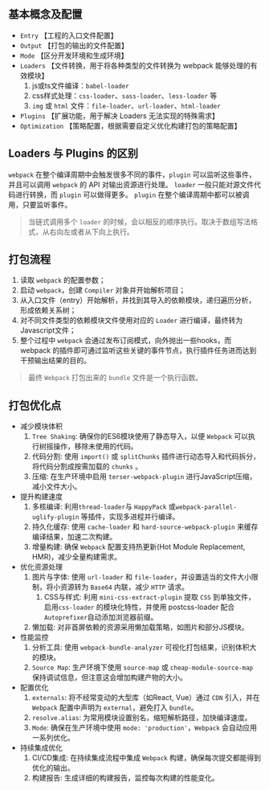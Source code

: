 ## 基本概念及配置
- `Entry` 【工程的入口文件配置】
- `Output` 【打包的输出的文件配置】
- `Mode` 【区分开发环境和生成环境】
- `Loaders` 【文件转换，用于将各种类型的文件转换为 webpack 能够处理的有效模块】
    1. js或ts文件编译：`babel-loader`
    2. css样式处理：`css-loader`、`sass-loader`、`less-loader` 等
    3. `img` 或 `html` 文件：`file-loader`、`url-loader`、`html-loader`
- `Plugins` 【扩展功能，用于解决 Loaders 无法实现的特殊需求】
- `Optimization` 【策略配置，根据需要自定义优化构建打包的策略配置】

## Loaders 与 Plugins 的区别
`webpack` 在整个编译周期中会触发很多不同的事件，`plugin` 可以监听这些事件，并且可以调用 `webpack` 的 API 对输出资源进行处理。
`loader` 一般只能对源文件代码进行转换，而 `plugin` 可以做得更多。
`plugin` 在整个编译周期中都可以被调用，只要监听事件。
> 当链式调用多个 `loader` 的时候，会以相反的顺序执行。取决于数组写法格式，从右向左或者从下向上执行。

## 打包流程
1. 读取 `webpack` 的配置参数；
2. 启动 `webpack`，创建 `Compiler` 对象并开始解析项目；
3. 从入口文件（entry）开始解析，并找到其导入的依赖模块，递归遍历分析，形成依赖关系树；
4. 对不同文件类型的依赖模块文件使用对应的 `Loader` 进行编译，最终转为Javascript文件；
5. 整个过程中 `webpack` 会通过发布订阅模式，向外抛出一些hooks，而 webpack 的插件即可通过监听这些关键的事件节点，执行插件任务进而达到干预输出结果的目的。
> 最终 `Webpack` 打包出来的 `bundle` 文件是一个执行函数。

## 打包优化点
- 减少模块体积
  1. `Tree Shaking`: 确保你的ES6模块使用了静态导入，以便 `Webpack` 可以执行树摇操作，移除未使用的代码。
  2. 代码分割: 使用 `import()` 或 `splitChunks` 插件进行动态导入和代码拆分，将代码分割成按需加载的 `chunks` 。
  3. 压缩: 在生产环境中启用 `terser-webpack-plugin` 进行JavaScript压缩，减小文件大小。
- 提升构建速度
  1. 多核编译: 利用`thread-loader`与 `HappyPack` 或`webpack-parallel-uglify-plugin` 等插件，实现多进程并行编译。
  2. 持久化缓存: 使用 `cache-loader` 和 `hard-source-webpack-plugin` 来缓存编译结果，加速二次构建。
  3. 增量构建: 确保 `Webpack` 配置支持热更新(Hot Module Replacement, HMR)，减少全量构建需求。
- 优化资源处理
  1. 图片与字体: 使用 `url-loader` 和 `file-loader`，并设置适当的文件大小限制，将小资源转为 `Base64` 内联，减少 `HTTP` 请求。
     1. CSS与样式: 利用 `mini-css-extract-plugin` 提取 `CSS` 到单独文件，启用`css-loader` 的模块化特性，并使用 postcss-loader 配合 `Autoprefixer`自动添加浏览器前缀。
  2. 懒加载: 对非首屏依赖的资源采用懒加载策略，如图片和部分JS模块。
- 性能监控
  1. 分析工具: 使用 `webpack-bundle-analyzer` 可视化打包结果，识别体积大的模块。
  2. `Source Map`: 生产环境下使用 `source-map` 或 `cheap-module-source-map` 保持调试信息，但注意这会增加构建产物的大小。
- 配置优化
  1. `externals`: 将不经常变动的大型库（如React, Vue）通过 `CDN` 引入，并在`Webpack` 配置中声明为 `external`，避免打入 `bundle`。
  2. `resolve.alias`: 为常用模块设置别名，缩短解析路径，加快编译速度。
  3. `Mode`: 确保在生产环境中使用 `mode: 'production'`，`Webpack` 会自动应用一系列优化。
- 持续集成优化
  1. CI/CD集成: 在持续集成流程中集成 `Webpack` 构建，确保每次提交都能得到优化的输出。
  2. 构建报告: 生成详细的构建报告，监控每次构建的性能变化。

